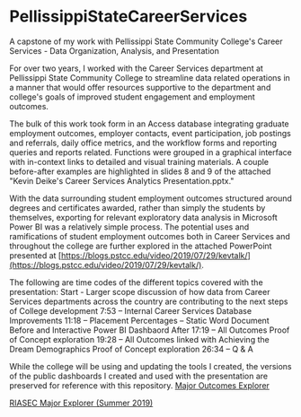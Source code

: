 # PellissippiStateCareerServices
A capstone of my work with Pellissippi State Community College's Career Services - Data Organization, Analysis, and Presentation

For over two years, I worked with the Career Services department at Pellissippi State Community College to streamline data related operations in a manner that would offer resources supportive to the department and college's goals of improved student engagement and employment outcomes.

The bulk of this work took form in an Access database integrating graduate employment outcomes, employer contacts, event participation, job postings and referrals, daily office metrics, and the workflow forms and reporting queries and reports related. Functions were grouped in a graphical interface with in-context links to detailed and visual training materials. A couple before-after examples are highlighted in slides 8 and 9 of the attached "Kevin Deike's Career Services Analytics Presentation.pptx."

With the data surrounding student employment outcomes structured around degrees and certificates awarded, rather than simply the students by themselves, exporting for relevant exploratory data analysis in Microsoft Power BI was a relatively simple process. The potential uses and ramifications of student employment outcomes both in Career Services and throughout the college are further explored in the attached PowerPoint presented at [https://blogs.pstcc.edu/video/2019/07/29/kevtalk/](https://blogs.pstcc.edu/video/2019/07/29/kevtalk/).

The following are time codes of the different topics covered with the presentation:
Start - Larger scope discussion of how data from Career Services departments across the country are contributing to the next steps of College development
7:53 – Internal Career Services Database Improvements
11:18 – Placement Percentages – Static Word Document Before and Interactive Power BI Dashbaord After
17:19 – All Outcomes Proof of Concept exploration
19:28 – All Outcomes linked with Achieving the Dream Demographics Proof of Concept exploration
26:34 – Q & A

While the college will be using and updating the tools I created, the versions of the public dashboards I created and used with the presentation are preserved for reference with this repository.
[Major Outcomes Explorer](https://app.powerbi.com/view?r=eyJrIjoiNmY2ZWViMWYtZjIzYS00ZTI4LTg3NzEtMTMwMzliMzFhNTEwIiwidCI6IjRlNGQyZWE5LTcyYTctNDQ0OC1iNDQwLTcyZGVmYTY5NjNiNiIsImMiOjN9)

[RIASEC Major Explorer (Summer 2019)](https://app.powerbi.com/view?r=eyJrIjoiNTdhOGI1OGEtZjNhYS00MjM2LWEzZDYtYjE0NDgwZTc4ZTI0IiwidCI6IjRlNGQyZWE5LTcyYTctNDQ0OC1iNDQwLTcyZGVmYTY5NjNiNiIsImMiOjN9)
